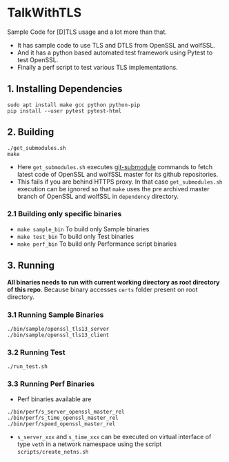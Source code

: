 # TalkWithTLS
Sample Code for [D]TLS usage and a lot more than that.
- It has sample code to use TLS and DTLS from OpenSSL and wolfSSL.
- And it has a python based automated test framework using Pytest to test OpenSSL.
- Finally a perf script to test various TLS implementations.

## 1. Installing Dependencies
```
sudo apt install make gcc python python-pip
pip install --user pytest pytest-html
```

## 2. Building
```
./get_submodules.sh
make
```

- Here `get_submodules.sh` executes
[git-submodule](https://git-scm.com/book/en/v2/Git-Tools-Submodules) commands to fetch latest code
of OpenSSL and wolfSSL master for its github repositories.
- This fails if you are behind HTTPS proxy. In that case `get_submodules.sh` execution can
be ignored so that `make` uses the pre archived master branch of OpenSSL and wolfSSL in `dependency`
directory.

### 2.1 Building only specific binaries
- `make sample_bin` To build only Sample binaries
- `make test_bin` To build only Test binaries
- `make perf_bin` To build only Performance script binaries

## 3. Running
**All binaries needs to run with current working directory as root directory of this repo**.
Because binary accesses `certs` folder present on root directory.

### 3.1 Running Sample Binaries
```
./bin/sample/openssl_tls13_server
./bin/sample/openssl_tls13_client
```

### 3.2 Running Test
```
./run_test.sh
```

### 3.3 Running Perf Binaries
- Perf binaries available are
```
./bin/perf/s_server_openssl_master_rel
./bin/perf/s_time_openssl_master_rel
./bin/perf/speed_openssl_master_rel
```
- `s_server_xxx` and `s_time_xxx` can be executed on virtual interface of type `veth` in a
network namespace using the script `scripts/create_netns.sh`
